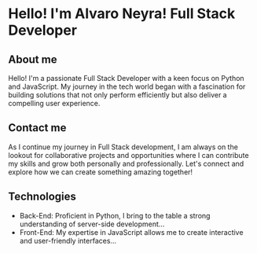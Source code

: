 # Hello! I'm Alvaro Neyra! Full Stack Developer
## About me
Hello! I'm a passionate Full Stack Developer with a keen focus on Python and JavaScript. My journey in the tech world began with a fascination for building solutions that not only perform efficiently but also deliver a compelling user experience.
## Contact me
As I continue my journey in Full Stack development, I am always on the lookout for collaborative projects and opportunities where I can contribute my skills and grow both personally and professionally. Let's connect and explore how we can create something amazing together!
## Technologies
- Back-End: Proficient in Python, I bring to the table a strong understanding of server-side development...
- Front-End: My expertise in JavaScript allows me to create interactive and user-friendly interfaces...
